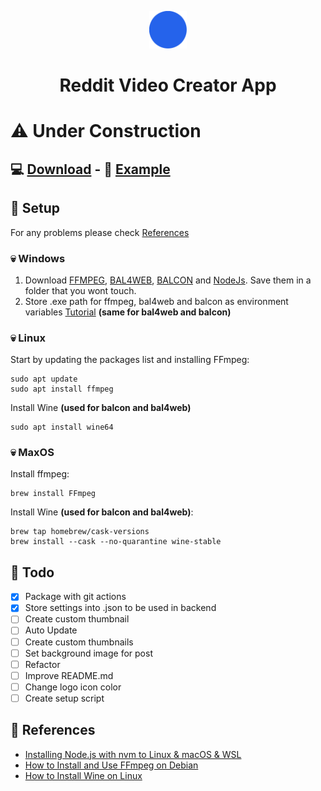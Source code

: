 <p align="center">
    <img alt="Reddit Video Creator Logo" src="./src-tauri/icons/icon.png" width="60" />
</p>

<h1 align="center">
Reddit Video Creator App
</h1>

# ⚠️ Under Construction

## 💻 [Download](https://github.com/ValentinHLica/reddit-video-creator-app/releases) - 🍿 [Example](https://youtu.be/xTjnCoePU18)

## 🚀 Setup

For any problems please check [References](#references)

### 💀 Windows

1. Download [FFMPEG](https://ffmpeg.org/), [BAL4WEB](http://www.cross-plus-a.com/bweb.htm), [BALCON](http://www.cross-plus-a.com/bconsole.htm) and [NodeJs](https://nodejs.org/). Save them in a folder that you wont touch.
2. Store .exe path for ffmpeg, bal4web and balcon as environment variables [Tutorial](https://www.youtube.com/watch?v=hD9bQE4R6eA) **(same for bal4web and balcon)**

### 💀 Linux

Start by updating the packages list and installing FFmpeg:

```
sudo apt update
sudo apt install ffmpeg
```

Install Wine **(used for balcon and bal4web)**

```
sudo apt install wine64
```

### 💀 MaxOS

Install ffmpeg:

```
brew install FFmpeg
```

Install Wine **(used for balcon and bal4web)**:

```
brew tap homebrew/cask-versions
brew install --cask --no-quarantine wine-stable
```

## 🧰 Todo

- [x] Package with git actions
- [x] Store settings into .json to be used in backend
- [ ] Create custom thumbnail
- [ ] Auto Update
- [ ] Create custom thumbnails
- [ ] Set background image for post
- [ ] Refactor
- [ ] Improve README.md
- [ ] Change logo icon color
- [ ] Create setup script

<span id="references"></span>

## 📑 References

- [Installing Node.js with nvm to Linux & macOS & WSL](https://gist.github.com/d2s/372b5943bce17b964a79)
- [How to Install and Use FFmpeg on Debian](https://linuxize.com/post/how-to-install-ffmpeg-on-debian-9/)
- [How to Install Wine on Linux](https://www.maketecheasier.com/install-wine-on-linux/)
